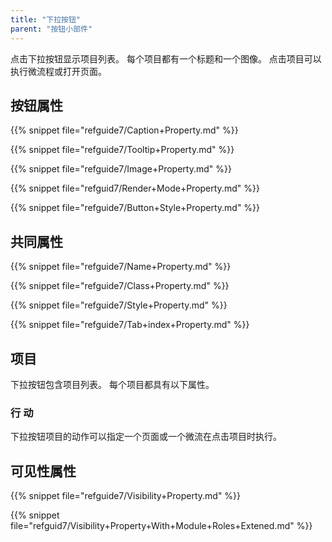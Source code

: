 ```yaml
---
title: "下拉按钮"
parent: "按钮小部件"
---
```



点击下拉按钮显示项目列表。 每个项目都有一个标题和一个图像。 点击项目可以执行微流程或打开页面。

## 按钮属性

{{% snippet file="refguide7/Caption+Property.md" %}}

{{% snippet file="refguide7/Tooltip+Property.md" %}}

{{% snippet file="refguide7/Image+Property.md" %}}

{{% snippet file="refguid7/Render+Mode+Property.md" %}}

{{% snippet file="refguide7/Button+Style+Property.md" %}}

## 共同属性

{{% snippet file="refguide7/Name+Property.md" %}}

{{% snippet file="refguide7/Class+Property.md" %}}

{{% snippet file="refguide7/Style+Property.md" %}}

{{% snippet file="refguide7/Tab+index+Property.md" %}}

## 项目

下拉按钮包含项目列表。 每个项目都具有以下属性。

### 行 动

下拉按钮项目的动作可以指定一个页面或一个微流在点击项目时执行。

## 可见性属性

{{% snippet file="refguide7/Visibility+Property.md" %}}

{{% snippet file="refguid7/Visibility+Property+With+Module+Roles+Extened.md" %}}
